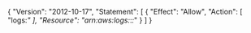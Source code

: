 {
      "Version": "2012-10-17",
      "Statement": [
          {
              "Effect": "Allow",
              "Action": [
                  "logs:*"
              ],
              "Resource": "arn:aws:logs:*:*:*"
          }
      ]
  }
